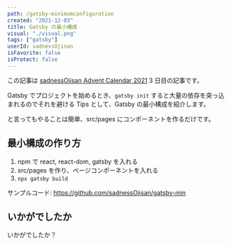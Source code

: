 ```yaml
---
path: /gatsby-minimumconfiguration
created: "2021-12-03"
title: Gatsby の最小構成
visual: "./visual.png"
tags: ["gatsby"]
userId: sadnessOjisan
isFavorite: false
isProtect: false
---
```


この記事は [sadnessOjisan Advent Calendar 2021](https://adventar.org/calendars/7015) 3 日目の記事です。

Gatsby でプロジェクトを始めるとき、`gatsby init` すると大量の依存を突っ込まれるのでそれを避ける Tips として、Gatsby の最小構成を紹介します。

と言ってもやることは簡単、src/pages にコンポーネントを作るだけです。

## 最小構成の作り方

1. npm で react, react-dom, gatsby を入れる
2. src/pages を作り、ページコンポーネントを入れる
3. `npx gatsby build`

サンプルコード: https://github.com/sadnessOjisan/gatsby-min

## いかがでしたか

いかがでしたか？
